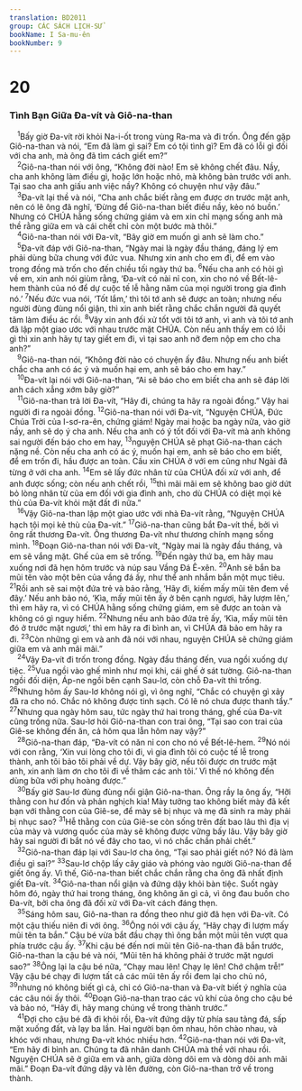```yaml
---
translation: BD2011
group: CÁC SÁCH LỊCH-SỬ
bookName: I Sa-mu-ên 
bookNumber: 9
---
```


<div class="title"><h1>20</h1><h3>Tình Bạn Giữa Ða-vít và Giô-na-than</h3></div>
<span class="verse 1sa_20_1"> <sup>1</sup>Bấy giờ Ða-vít rời khỏi Na-i-ốt trong vùng Ra-ma và đi trốn. Ông đến gặp Giô-na-than và nói, “Em đã làm gì sai? Em có tội tình gì? Em đã có lỗi gì đối với cha anh, mà ông đã tìm cách giết em?”<br/></span>
<span class="verse 1sa_20_2"> <sup>2</sup>Giô-na-than nói với ông, “Không đời nào! Em sẽ không chết đâu. Nầy, cha anh không làm điều gì, hoặc lớn hoặc nhỏ, mà không bàn trước với anh. Tại sao cha anh giấu anh việc nầy? Không có chuyện như vậy đâu.”<br/></span>
<span class="verse 1sa_20_3"> <sup>3</sup>Ða-vít lại thề và nói, “Cha anh chắc biết rằng em được ơn trước mặt anh, nên có lẽ ông đã nghĩ, ‘Ðừng để Giô-na-than biết điều nầy, kẻo nó buồn.’ Nhưng có CHÚA hằng sống chứng giám và em xin chỉ mạng sống anh mà thề rằng giữa em và cái chết chỉ còn một bước mà thôi.”<br/></span>
<span class="verse 1sa_20_4"> <sup>4</sup>Giô-na-than nói với Ða-vít, “Bây giờ em muốn gì anh sẽ làm cho.”<br/></span>
<span class="verse 1sa_20_5"> <sup>5</sup>Ða-vít đáp với Giô-na-than, “Ngày mai là ngày đầu tháng, đáng lý em phải dùng bữa chung với đức vua. Nhưng xin anh cho em đi, để em vào trong đồng mà trốn cho đến chiều tối ngày thứ ba. </span>
<span class="verse 1sa_20_6"><sup>6</sup>Nếu cha anh có hỏi gì về em, xin anh nói giùm rằng, ‘Ða-vít có nài nỉ con, xin cho nó về Bết-lê-hem thành của nó để dự cuộc tế lễ hằng năm của mọi người trong gia đình nó.’ </span>
<span class="verse 1sa_20_7"><sup>7</sup>Nếu đức vua nói, ‘Tốt lắm,’ thì tôi tớ anh sẽ được an toàn; nhưng nếu người đùng đùng nổi giận, thì xin anh biết rằng chắc chắn người đã quyết tâm làm điều ác rồi. </span>
<span class="verse 1sa_20_8"><sup>8</sup>Vậy xin anh đối xử tốt với tôi tớ anh, vì anh và tôi tớ anh đã lập một giao ước với nhau trước mặt CHÚA. Còn nếu anh thấy em có lỗi gì thì xin anh hãy tự tay giết em đi, vì tại sao anh nỡ đem nộp em cho cha anh?”<br/></span>
<span class="verse 1sa_20_9"> <sup>9</sup>Giô-na-than nói, “Không đời nào có chuyện ấy đâu. Nhưng nếu anh biết chắc cha anh có ác ý và muốn hại em, anh sẽ báo cho em hay.”<br/></span>
<span class="verse 1sa_20_10"> <sup>10</sup>Ða-vít lại nói với Giô-na-than, “Ai sẽ báo cho em biết cha anh sẽ đáp lời anh cách xẳng xớm bây giờ?”<br/></span>
<span class="verse 1sa_20_11"> <sup>11</sup>Giô-na-than trả lời Ða-vít, “Hãy đi, chúng ta hãy ra ngoài đồng.” Vậy hai người đi ra ngoài đồng. </span>
<span class="verse 1sa_20_12"><sup>12</sup>Giô-na-than nói với Ða-vít, “Nguyện CHÚA, Ðức Chúa Trời của I-sơ-ra-ên, chứng giám! Ngày mai hoặc ba ngày nữa, vào giờ nầy, anh sẽ dọ ý cha anh. Nếu cha anh có ý tốt đối với Ða-vít mà anh không sai người đến báo cho em hay, </span>
<span class="verse 1sa_20_13"><sup>13</sup>nguyện CHÚA sẽ phạt Giô-na-than cách nặng nề. Còn nếu cha anh có ác ý, muốn hại em, anh sẽ báo cho em biết, để em trốn đi, hầu được an toàn. Cầu xin CHÚA ở với em cũng như Ngài đã từng ở với cha anh. </span>
<span class="verse 1sa_20_14"><sup>14</sup>Em sẽ lấy đức nhân từ của CHÚA đối xử với anh, để anh được sống; còn nếu anh chết rồi, </span>
<span class="verse 1sa_20_15"><sup>15</sup>thì mãi mãi em sẽ không bao giờ dứt bỏ lòng nhân từ của em đối với gia đình anh, cho dù CHÚA có diệt mọi kẻ thù của Ða-vít khỏi mặt đất đi nữa.”<br/></span>
<span class="verse 1sa_20_16"> <sup>16</sup>Vậy Giô-na-than lập một giao ước với nhà Ða-vít rằng, “Nguyện CHÚA hạch tội mọi kẻ thù của Ða-vít.” </span>
<span class="verse 1sa_20_17"><sup>17</sup>Giô-na-than cũng bắt Ða-vít thề, bởi vì ông rất thương Ða-vít. Ông thương Ða-vít như thương chính mạng sống mình. </span>
<span class="verse 1sa_20_18"><sup>18</sup>Ðoạn Giô-na-than nói với Ða-vít, “Ngày mai là ngày đầu tháng, và em sẽ vắng mặt. Ghế của em sẽ trống. </span>
<span class="verse 1sa_20_19"><sup>19</sup>Ðến ngày thứ ba, em hãy mau xuống nơi đã hẹn hôm trước và núp sau Vầng Ðá Ê-xên. </span>
<span class="verse 1sa_20_20"><sup>20</sup>Anh sẽ bắn ba mũi tên vào một bên của vầng đá ấy, như thể anh nhắm bắn một mục tiêu. </span>
<span class="verse 1sa_20_21"><sup>21</sup>Rồi anh sẽ sai một đứa trẻ và bảo rằng, ‘Hãy đi, kiếm mấy mũi tên đem về đây.’ Nếu anh bảo nó, ‘Kìa, mấy mũi tên ấy ở bên cạnh ngươi, hãy lượm lên,’ thì em hãy ra, vì có CHÚA hằng sống chứng giám, em sẽ được an toàn và không có gì nguy hiểm. </span>
<span class="verse 1sa_20_22"><sup>22</sup>Nhưng nếu anh bảo đứa trẻ ấy, ‘Kìa, mấy mũi tên đó ở trước mặt ngươi,’ thì em hãy ra đi bình an, vì CHÚA đã bảo em hãy ra đi. </span>
<span class="verse 1sa_20_23"><sup>23</sup>Còn những gì em và anh đã nói với nhau, nguyện CHÚA sẽ chứng giám giữa em và anh mãi mãi.”<br/></span>
<span class="verse 1sa_20_24"> <sup>24</sup>Vậy Ða-vít đi trốn trong đồng. Ngày đầu tháng đến, vua ngồi xuống dự tiệc. </span>
<span class="verse 1sa_20_25"><sup>25</sup>Vua ngồi vào ghế mình như mọi khi, cái ghế ở sát tường. Giô-na-than ngồi đối diện, Áp-ne ngồi bên cạnh Sau-lơ, còn chỗ Ða-vít thì trống. </span>
<span class="verse 1sa_20_26"><sup>26</sup>Nhưng hôm ấy Sau-lơ không nói gì, vì ông nghĩ, “Chắc có chuyện gì xảy đã ra cho nó. Chắc nó không được tinh sạch. Có lẽ nó chưa được thanh tẩy.” </span>
<span class="verse 1sa_20_27"><sup>27</sup>Nhưng qua ngày hôm sau, tức ngày thứ hai trong tháng, ghế của Ða-vít cũng trống nữa. Sau-lơ hỏi Giô-na-than con trai ông, “Tại sao con trai của Giê-se không đến ăn, cả hôm qua lẫn hôm nay vậy?”<br/></span>
<span class="verse 1sa_20_28"> <sup>28</sup>Giô-na-than đáp, “Ða-vít có năn nỉ con cho nó về Bết-lê-hem. </span>
<span class="verse 1sa_20_29"><sup>29</sup>Nó nói với con rằng, ‘Xin vui lòng cho tôi đi, vì gia đình tôi có cuộc tế lễ trong thành, anh tôi bảo tôi phải về dự. Vậy bây giờ, nếu tôi được ơn trước mặt anh, xin anh làm ơn cho tôi đi về thăm các anh tôi.’ Vì thế nó không đến dùng bữa với phụ hoàng được.”<br/></span>
<span class="verse 1sa_20_30"> <sup>30</sup>Bấy giờ Sau-lơ đùng đùng nổi giận Giô-na-than. Ông rầy la ông ấy, “Hỡi thằng con hư đốn và phản nghịch kia! Mày tưởng tao không biết mày đã kết bạn với thằng con của Giê-se, để mày sẽ bị nhục và mẹ đã sinh ra mày phải bị nhục sao? </span>
<span class="verse 1sa_20_31"><sup>31</sup>Hễ thằng con của Giê-se còn sống trên đất bao lâu thì địa vị của mày và vương quốc của mày sẽ không được vững bấy lâu. Vậy bây giờ hãy sai người đi bắt nó về đây cho tao, vì nó chắc chắn phải chết.”<br/></span>
<span class="verse 1sa_20_32"> <sup>32</sup>Giô-na-than đáp lại với Sau-lơ cha ông, “Tại sao phải giết nó? Nó đã làm điều gì sai?” </span>
<span class="verse 1sa_20_33"><sup>33</sup>Sau-lơ chộp lấy cây giáo và phóng vào người Giô-na-than để giết ông ấy. Vì thế, Giô-na-than biết chắc chắn rằng cha ông đã nhất định giết Ða-vít. </span>
<span class="verse 1sa_20_34"><sup>34</sup>Giô-na-than nổi giận và đứng dậy khỏi bàn tiệc. Suốt ngày hôm đó, ngày thứ hai trong tháng, ông không ăn gì cả, vì ông đau buồn cho Ða-vít, bởi cha ông đã đối xử với Ða-vít cách đáng thẹn.<br/></span>
<span class="verse 1sa_20_35"> <sup>35</sup>Sáng hôm sau, Giô-na-than ra đồng theo như giờ đã hẹn với Ða-vít. Có một cậu thiếu niên đi với ông. </span>
<span class="verse 1sa_20_36"><sup>36</sup>Ông nói với cậu ấy, “Hãy chạy đi lượm mấy mũi tên ta bắn.” Cậu bé vừa bắt đầu chạy thì ông bắn một mũi tên vượt qua phía trước cậu ấy. </span>
<span class="verse 1sa_20_37"><sup>37</sup>Khi cậu bé đến nơi mũi tên Giô-na-than đã bắn trước, Giô-na-than la cậu bé và nói, “Mũi tên há không phải ở trước mặt ngươi sao?” </span>
<span class="verse 1sa_20_38"><sup>38</sup>Ông lại la cậu bé nữa, “Chạy mau lên! Chạy lẹ lên! Chớ chậm trễ!” Vậy cậu bé chạy đi lượm tất cả các mũi tên ấy rồi đem lại cho chủ nó, </span>
<span class="verse 1sa_20_39"><sup>39</sup>nhưng nó không biết gì cả, chỉ có Giô-na-than và Ða-vít biết ý nghĩa của các câu nói ấy thôi. </span>
<span class="verse 1sa_20_40"><sup>40</sup>Ðoạn Giô-na-than trao các vũ khí của ông cho cậu bé và bảo nó, “Hãy đi, hãy mang chúng về trong thành trước.”<br/></span>
<span class="verse 1sa_20_41"> <sup>41</sup>Ðợi cho cậu bé đã đi khỏi rồi, Ða-vít đứng dậy từ phía sau tảng đá, sấp mặt xuống đất, và lạy ba lần. Hai người bạn ôm nhau, hôn chào nhau, và khóc với nhau, nhưng Ða-vít khóc nhiều hơn. </span>
<span class="verse 1sa_20_42"><sup>42</sup>Giô-na-than nói với Ða-vít, “Em hãy đi bình an. Chúng ta đã nhân danh CHÚA mà thề với nhau rồi. Nguyện CHÚA sẽ ở giữa em và anh, giữa dòng dõi em và dòng dõi anh mãi mãi.” Ðoạn Ða-vít đứng dậy và lên đường, còn Giô-na-than trở về trong thành.<br/></span>
